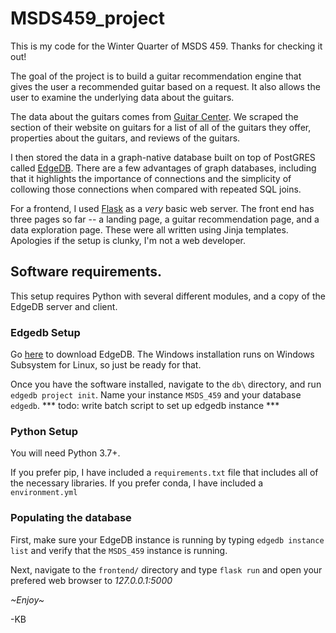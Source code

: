 # MSDS459_project

This is my code for the Winter Quarter of MSDS 459. Thanks for checking it out!

The goal of the project is to build a guitar recommendation engine that gives the user a recommended guitar based on a request. It also allows the user to examine the underlying data about the guitars.

The data about the guitars comes from [Guitar Center](guitarcenter.com). We scraped the section of their website on guitars for a list of all of the guitars they offer, properties about the guitars, and reviews of the guitars. 

I then stored the data in a graph-native database built on top of PostGRES called [EdgeDB](edgedb.com). There are a few advantages of graph databases, including that it highlights the importance of connections and the simplicity of collowing those connections when compared with repeated SQL joins. 

For a frontend, I used [Flask](https://flask.palletsprojects.com/en/2.2.x/) as a *very* basic web server. The front end has three pages so far -- a landing page, a guitar recommendation page, and a data exploration page. These were all written using Jinja templates. Apologies if the setup is clunky, I'm not a web developer.

## Software requirements.
This setup requires Python with several different modules, and a copy of the EdgeDB server and client. 

### Edgedb Setup
Go [here](edgedb.com/install) to download EdgeDB. The Windows installation runs on Windows Subsystem for Linux, so just be ready for that.

Once you have the software installed, navigate to the `db\` directory, and run `edgedb project init`. Name your instance `MSDS_459` and your database `edgedb`. 
*** todo: write batch script to set up edgedb instance ***

### Python Setup
You will need Python 3.7+.

If you prefer pip, I have included a `requirements.txt` file that includes all of the necessary libraries. If you prefer conda, I have included a `environment.yml`


### Populating the database
First, make sure your EdgeDB instance is running by typing `edgedb instance list` and verify that the `MSDS_459` instance is running.

Next, navigate to the `frontend/` directory and type `flask run` and open your prefered web browser to *127.0.0.1:5000*

*~Enjoy~*

-KB
